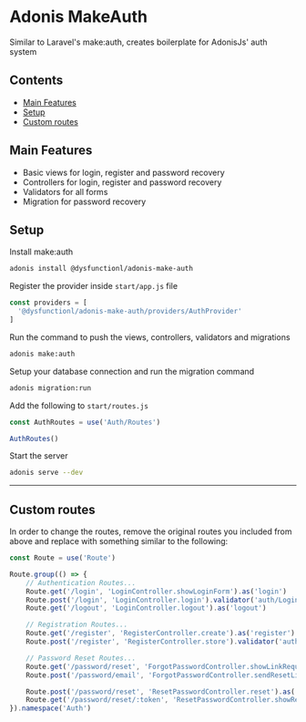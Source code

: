 # Adonis MakeAuth

Similar to Laravel's make:auth, creates boilerplate for AdonisJs' auth system

## Contents
- [Main Features](#main-features)
- [Setup](#setup)
- [Custom routes](#custom-routes)

## Main Features

* Basic views for login, register and password recovery
* Controllers for login, register and password recovery
* Validators for all forms
* Migration for password recovery

## Setup

Install make:auth
```bash
adonis install @dysfunctionl/adonis-make-auth
```

Register the provider inside `start/app.js` file
```js
const providers = [
  '@dysfunctionl/adonis-make-auth/providers/AuthProvider'
]
```

Run the command to push the views, controllers, validators and migrations
```bash
adonis make:auth
```

Setup your database connection and run the migration command
```bash
adonis migration:run
```

Add the following to `start/routes.js`
```js
const AuthRoutes = use('Auth/Routes')

AuthRoutes()
```

Start the server
```bash
adonis serve --dev
```

---

## Custom routes

In order to change the routes, remove the original routes you included from above and replace with something similar to the following:

```js
const Route = use('Route')

Route.group(() => {
    // Authentication Routes...
    Route.get('/login', 'LoginController.showLoginForm').as('login')
    Route.post('/login', 'LoginController.login').validator('auth/LoginValidator')
    Route.get('/logout', 'LoginController.logout').as('logout')

    // Registration Routes...
    Route.get('/register', 'RegisterController.create').as('register')
    Route.post('/register', 'RegisterController.store').validator('auth/RegisterValidator')

    // Password Reset Routes...
    Route.get('/password/reset', 'ForgotPasswordController.showLinkRequestForm').as('password.request')
    Route.post('/password/email', 'ForgotPasswordController.sendResetLinkEmail').as('password.email').validator('auth/ForgotPasswordValidator')

    Route.post('/password/reset', 'ResetPasswordController.reset').as('password.reset').validator('auth/ResetPasswordValidator')
    Route.get('/password/reset/:token', 'ResetPasswordController.showResetForm').as('password.reset')
}).namespace('Auth')
```